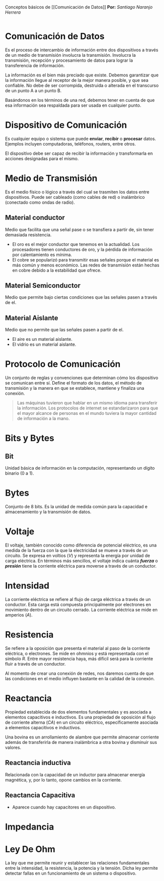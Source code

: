 Conceptos básicos de [[Comunicación de Datos]]
**Por:** *Santiago Naranjo Herrera*

```table-of-contents
```


# Comunicación de Datos
Es el proceso de intercambio de información entre dos dispositivos a través de un medio de transmisión involucra la transmisión. Involucra la transmisión, recepción y procesamiento de datos para lograr la transferencia de información.

La información es el bien más preciado que existe. Debemos garantizar que la información llegue al receptor de la mejor manera posible, y que sea confiable. No debe de ser corrompida, destruida o alterada en el transcurso de un punto A a un punto B.

Basándonos en los términos de una red, debemos tener en cuenta de que esa información sea respaldada para ser usada en cualquier punto. 
# Dispositivo de Comunicación
Es cualquier equipo o sistema que puede **enviar**, **recibir** o **procesar** datos. Ejemplos incluyen computadoras, teléfonos, routers, entre otros.

El dispositivo debe ser capaz de recibir la información y transformarla en acciones designadas para el mismo.
# Medio de Transmisión

Es el medio físico o lógico a través del cual se trasmiten los datos entre dispositivos. Puede ser cableado (como cables de red) o inalámbrico (conectado como ondas de radio).
## Material conductor
Medio que facilita que una señal pase o se transfiera a partir de, sin tener demasiada resistencia.

- El oro es el mejor conductor que tenemos en la actualidad. Los procesadores tienen conductores de oro, y la pérdida de información por calentamiento es mínima.
- El cobre se popularizó para transmitir esas señales porque el material es más común y menos económico. Las redes de transmisión están hechas en cobre debido a la estabilidad que ofrece.
## Material Semiconductor
Medio que permite bajo ciertas condiciones que las señales pasen a través de el.
## Material Aislante
Medio que no permite que las señales pasen a partir de el.

- El aire es un material aislante.
- El vidrio es un material aislante.

# Protocolo de Comunicación
Un conjunto de reglas y convenciones que determinan cómo los dispositivo se comunican entre sí. Define el formato de los datos, el método de transmisión y la manera en que se establece, mantiene y finaliza una conexión.

> Las máquinas tuvieron que hablar en un mismo idioma para transferir la información. Los protocolos de internet se estandarizaron para que el mayor alcance de personas en el mundo tuviera la mayor cantidad de información a la mano.

# Bits y Bytes
## Bit
Unidad básica de información en la computación, representando un dígito binario (0 a 1).
# Bytes
Conjunto de 8 bits. Es la unidad de medida común para la capacidad e almacenamiento y la transmisión de datos.
# Voltaje
El voltaje, también conocido como diferencia de potencial eléctrico, es una medida de la fuerza con la que la electricidad se mueve a través de un circuito. Se expresa en voltios $(V$) y representa la energía por unidad de carga eléctrica. En términos más sencillos, el voltaje indica cuánta ***fuerza*** o ***presión*** tiene la corriente eléctrica para moverse a través de un conductor.
# Intensidad
La corriente eléctrica se refiere al flujo de carga eléctrica a través de un conductor. Esta carga está compuesta principalmente por electrones en movimiento dentro de un circuito cerrado. La corriente eléctrica se mide en amperios ($A$).

# Resistencia
Se refiere a la oposición que presenta el material al paso de la corriente eléctrica, o electrones. Se mide en ohmnios y está representada con el símbolo $R$. Entre mayor resistencia haya, más difícil será para la corriente fluir a través de un conductor.

Al momento de crear una conexión de redes, nos daremos cuenta de que las condiciones en el medio influyen bastante en la calidad de la conexón.
# Reactancia
Propiedad establecida de dos elementos fundamentales y es asociada a elementos capacitivos e inductivos. Es una propiedad de oposición al flujo de corriente alterna ($CA$) en un circuito eléctrico, específicamente asociada a elementos capacitivos e inductivos.

Una bovina es un arrollamiento de alambre que permite almacenar corriente además de transferirla de manera inalámbrica a otra bovina y disminuir sus valores.
## Reactancia inductiva
Relacionada con la capacidad de un inductor para almacenar energía magnética, y, por lo tanto, opone cambios en la corriente.
## Reactancia Capacitiva
- Aparece cuando hay capacitores en un dispositivo.
# Impedancia
# Ley De Ohm
La ley que me permite reunir y establecer las relaciones fundamentales entre la intensidad, la resistencia, la potencia y la tensión. Dicha ley permite detectar fallas en un funcionamiento de un sistema o dispositivo.